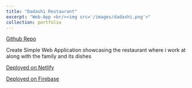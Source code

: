 ```yaml
---
title: "Dadashi Restaurant"
excerpt: "Web-App <br/><img src='/images/dadashi.png'>"
collection: portfolio
---
```


[Github Repo](https://github.com/yida-li/https://github.com/yida-li/Dadashi)

Create Simple Web Application showcasing the restaurant where i work at along with the family and its dishes

[Deployed on Netlify](https://dadashi.netlify.app/)

[Deployed on Firebase](https://dada-4274c.firebaseapp.com/)